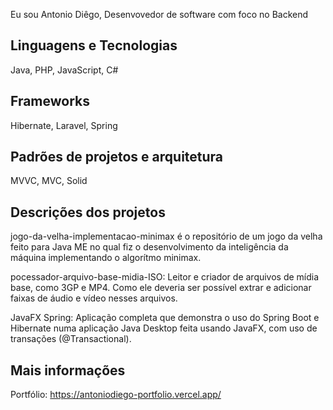 Eu sou Antonio Diêgo, Desenvovedor de software com foco no Backend

## Linguagens e Tecnologias

Java, PHP, JavaScript, C#

## Frameworks

Hibernate, Laravel, Spring

## Padrões de projetos e arquitetura

MVVC, MVC, Solid

## Descrições dos projetos

jogo-da-velha-implementacao-minimax é o repositório de um jogo da velha feito para Java ME no qual fiz o desenvolvimento da inteligência da máquina implementando o algorítmo minimax.

pocessador-arquivo-base-midia-ISO: Leitor e criador de arquivos de mídia base, como 3GP e MP4. Como ele deveria ser possível extrar e adicionar faixas de áudio e vídeo nesses arquivos.

JavaFX Spring: Aplicação completa que demonstra o uso do Spring Boot e Hibernate numa aplicação Java Desktop feita usando JavaFX, com uso de transações (@Transactional).

## Mais informações

Portfólio: https://antoniodiego-portfolio.vercel.app/




